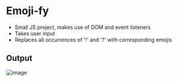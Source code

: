 # Emoji-fy
* Small JS project, makes use of DOM and event listeners
* Takes user input 
* Replaces all occurrences of '!' and '?' with corresponding emojis

## Output
![image](https://user-images.githubusercontent.com/24754580/184433199-1f6925e4-24fb-4fd4-92e0-3b9c52d9bcb3.png)
